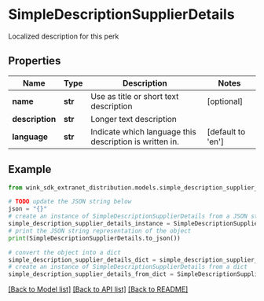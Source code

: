 # SimpleDescriptionSupplierDetails

Localized description for this perk

## Properties

Name | Type | Description | Notes
------------ | ------------- | ------------- | -------------
**name** | **str** | Use as title or short text description | [optional] 
**description** | **str** | Longer text description | 
**language** | **str** | Indicate which language this description is written in. | [default to 'en']

## Example

```python
from wink_sdk_extranet_distribution.models.simple_description_supplier_details import SimpleDescriptionSupplierDetails

# TODO update the JSON string below
json = "{}"
# create an instance of SimpleDescriptionSupplierDetails from a JSON string
simple_description_supplier_details_instance = SimpleDescriptionSupplierDetails.from_json(json)
# print the JSON string representation of the object
print(SimpleDescriptionSupplierDetails.to_json())

# convert the object into a dict
simple_description_supplier_details_dict = simple_description_supplier_details_instance.to_dict()
# create an instance of SimpleDescriptionSupplierDetails from a dict
simple_description_supplier_details_from_dict = SimpleDescriptionSupplierDetails.from_dict(simple_description_supplier_details_dict)
```
[[Back to Model list]](../README.md#documentation-for-models) [[Back to API list]](../README.md#documentation-for-api-endpoints) [[Back to README]](../README.md)


